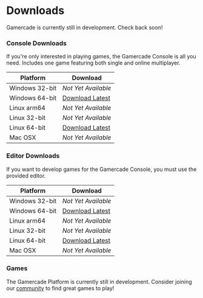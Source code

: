 # Downloads

Gamercade is currently still in development. Check back soon!

### Console Downloads

If you're only interested in playing games, the Gamercade Console is all you need. Includes one game featuring both single and online multiplayer.

| Platform | Download |
| --- | --- |
| Windows 32-bit | *Not Yet Available* |
| Windows 64-bit | [Download Latest](/releases/win64/gamercade_console-win64.zip) |
| Linux arm64 | *Not Yet Available* |
| Linux 32-bit | *Not Yet Available* |
| Linux 64-bit | [Download Latest](/releases/linux-x86-64/gamercade_console-linux-x86-64.zip) |
| Mac OSX | *Not Yet Available* |

### Editor Downloads

If you want to develop games for the Gamercade Console, you must use the provided editor.

| Platform | Download |
| --- | --- |
| Windows 32-bit | *Not Yet Available* |
| Windows 64-bit | [Download Latest](/releases/win64/gamercade_editor-win64.zip) |
| Linux arm64 | *Not Yet Available* |
| Linux 32-bit | *Not Yet Available* |
| Linux 64-bit | [Download Latest](/releases/linux-x86-64/gamercade_editor-linux-x86-64.zip)|
| Mac OSX | *Not Yet Available* |

### Games

The Gamercade Platform is currently still in development. Consider joining our [community](/community) to find great games to play!